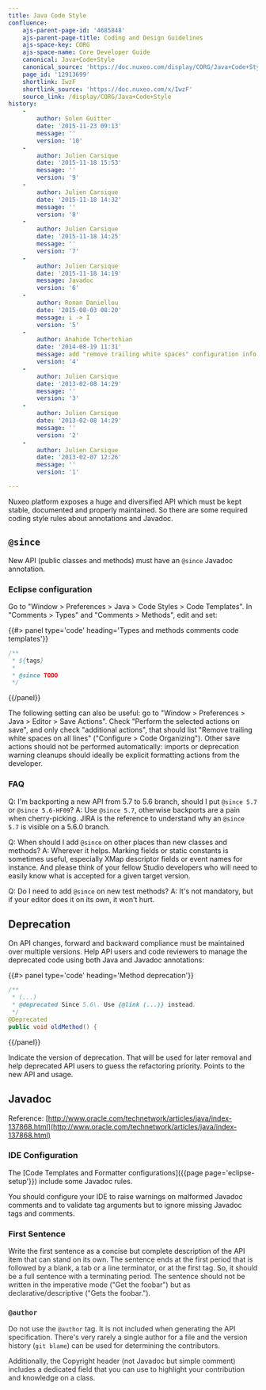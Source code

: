```yaml
---
title: Java Code Style
confluence:
    ajs-parent-page-id: '4685848'
    ajs-parent-page-title: Coding and Design Guidelines
    ajs-space-key: CORG
    ajs-space-name: Core Developer Guide
    canonical: Java+Code+Style
    canonical_source: 'https://doc.nuxeo.com/display/CORG/Java+Code+Style'
    page_id: '12913699'
    shortlink: IwzF
    shortlink_source: 'https://doc.nuxeo.com/x/IwzF'
    source_link: /display/CORG/Java+Code+Style
history:
    - 
        author: Solen Guitter
        date: '2015-11-23 09:13'
        message: ''
        version: '10'
    - 
        author: Julien Carsique
        date: '2015-11-18 15:53'
        message: ''
        version: '9'
    - 
        author: Julien Carsique
        date: '2015-11-18 14:32'
        message: ''
        version: '8'
    - 
        author: Julien Carsique
        date: '2015-11-18 14:25'
        message: ''
        version: '7'
    - 
        author: Julien Carsique
        date: '2015-11-18 14:19'
        message: Javadoc
        version: '6'
    - 
        author: Ronan Daniellou
        date: '2015-08-03 08:20'
        message: i -> I
        version: '5'
    - 
        author: Anahide Tchertchian
        date: '2014-08-19 11:31'
        message: add "remove trailing white spaces" configuration info
        version: '4'
    - 
        author: Julien Carsique
        date: '2013-02-08 14:29'
        message: ''
        version: '3'
    - 
        author: Julien Carsique
        date: '2013-02-08 14:29'
        message: ''
        version: '2'
    - 
        author: Julien Carsique
        date: '2013-02-07 12:26'
        message: ''
        version: '1'

---
```

Nuxeo platform exposes a huge and diversified API which must be kept stable, documented and properly maintained. So there are some required coding style rules about annotations and Javadoc.

## `@since`

New API (public classes and methods) must have an&nbsp;`@since` Javadoc annotation.

### Eclipse configuration

Go to "Window > Preferences > Java > Code Styles > Code Templates".
In "Comments > Types" and "Comments > Methods", edit and set:

{{#> panel type='code' heading='Types and methods comments code templates'}}

```java
/**
 * ${tags}
 *
 * @since TODO
 */
```

{{/panel}}

The following setting can also be useful: go to "Window > Preferences > Java > Editor > Save Actions". Check "Perform the selected actions on save", and only check "additional actions", that should list "Remove trailing white spaces on all lines" ("Configure > Code Organizing"). Other save actions should not be performed automatically: imports or deprecation warning cleanups should ideally be explicit formatting actions from the developer.

### FAQ

Q: I'm backporting a new API from 5.7 to 5.6 branch, should I put&nbsp;`@since 5.7` or `@since 5.6-HF09`?
A: Use `@since 5.7`, otherwise backports are a pain when cherry-picking. JIRA is the reference to understand why an&nbsp;`@since 5.7` is visible on a 5.6.0 branch.

Q: When should I add&nbsp;`@since` on other places than new classes and methods?
A: Wherever it helps. Marking fields or static constants is sometimes useful, especially XMap descriptor fields or event names for instance. And please think of your fellow Studio developers who will need to easily know what is accepted for a given target version.

Q: Do I need to add&nbsp;`@since` on new test methods?
A: It's not mandatory, but if your editor does it on its own, it won't hurt.

## Deprecation

On API changes, forward and backward compliance must be maintained over multiple versions. Help API users and code reviewers to manage the deprecated code using both Java and Javadoc annotations:

{{#> panel type='code' heading='Method deprecation'}}

```java
/**
 * (...)
 * @deprecated Since 5.6\. Use {@link (...)} instead.
 */
@Deprecated
public void oldMethod() {
```

{{/panel}}

Indicate the version of deprecation. That will be used for later removal and help deprecated API users to guess the refactoring priority.
Points to the new API and usage.

## Javadoc

Reference: [http://www.oracle.com/technetwork/articles/java/index-137868.html](http://www.oracle.com/technetwork/articles/java/index-137868.html)

### IDE Configuration

The [Code Templates and Formatter configurations]({{page page='eclipse-setup'}}) include some Javadoc rules.

You should configure your IDE to raise warnings on malformed Javadoc comments and to validate tag arguments but to ignore missing Javadoc tags and comments.

### First Sentence

Write the first sentence as a concise but complete description of the API item <span style="color: rgb(44,45,48);">that can stand on its own</span>.
<span style="color: rgb(44,45,48);">The sentence ends at the first period that is followed by a blank, a tab or a line terminator, or at the first tag</span>. So, it <span style="color: rgb(44,45,48);">should be a full sentence with a terminating period.
The sentence should not be written in the imperative mode ("Get the foobar") but as declarative/descriptive ("Gets the foobar.").</span>

### <span style="color: rgb(44,45,48);">`@author`</span>

<span style="color: rgb(44,45,48);">Do not use the `@author` tag. It is not included when generating the API specification. There's very rarely a single author for a file and the version history (`git blame`) can be used for determining the contributors.</span>

<span style="color: rgb(44,45,48);">Additionally, the Copyright header (not Javadoc but simple comment) includes a dedicated field that you can use to highlight your contribution and knowledge on a class.
</span>